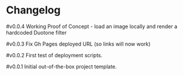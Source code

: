 # Changelog

#v0.0.4
Working Proof of Concept - load an image locally and render a hardcoded Duotone filter

#v0.0.3
Fix Gh Pages deployed URL (so links will now work)

#v0.0.2
First test of deployment scripts.

#v0.0.1
Initial out-of-the-box project template.